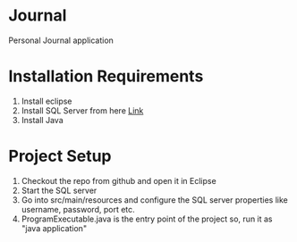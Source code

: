 # Journal
Personal Journal application

# Installation Requirements

1) Install eclipse
2) Install SQL Server from here [Link](https://dev.mysql.com/downloads/mysql/)
3) Install Java


# Project Setup

1) Checkout the repo from github and open it in Eclipse
2) Start the SQL server
3) Go into src/main/resources and configure the SQL server properties like username, password, port etc.
4) ProgramExecutable.java is the entry point of the project so, run it as "java application"
